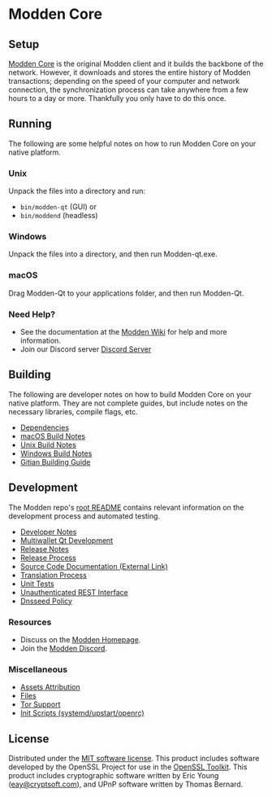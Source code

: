 Modden Core
=============

Setup
---------------------
[Modden Core](https://modden.io) is the original Modden client and it builds the backbone of the network. However, it downloads and stores the entire history of Modden transactions; depending on the speed of your computer and network connection, the synchronization process can take anywhere from a few hours to a day or more. Thankfully you only have to do this once.

Running
---------------------
The following are some helpful notes on how to run Modden Core on your native platform.

### Unix

Unpack the files into a directory and run:

- `bin/modden-qt` (GUI) or
- `bin/moddend` (headless)

### Windows

Unpack the files into a directory, and then run Modden-qt.exe.

### macOS

Drag Modden-Qt to your applications folder, and then run Modden-Qt.

### Need Help?

* See the documentation at the [Modden Wiki](https://ModdenBF/modden/)
for help and more information.
* Join our Discord server [Discord Server](https://discord.gg/axyt3aMMAd)

Building
---------------------
The following are developer notes on how to build Modden Core on your native platform. They are not complete guides, but include notes on the necessary libraries, compile flags, etc.

- [Dependencies](dependencies.md)
- [macOS Build Notes](build-osx.md)
- [Unix Build Notes](build-unix.md)
- [Windows Build Notes](build-windows.md)
- [Gitian Building Guide](gitian-building.md)

Development
---------------------
The Modden repo's [root README](/README.md) contains relevant information on the development process and automated testing.

- [Developer Notes](developer-notes.md)
- [Multiwallet Qt Development](multiwallet-qt.md)
- [Release Notes](release-notes.md)
- [Release Process](release-process.md)
- [Source Code Documentation (External Link)](https://ModdenBF/modden/)
- [Translation Process](translation_process.md)
- [Unit Tests](unit-tests.md)
- [Unauthenticated REST Interface](REST-interface.md)
- [Dnsseed Policy](dnsseed-policy.md)

### Resources
* Discuss on the [Modden Homepage](https://modden.io).
* Join the [Modden Discord](https://discord.gg/axyt3aMMAd).

### Miscellaneous
- [Assets Attribution](assets-attribution.md)
- [Files](files.md)
- [Tor Support](tor.md)
- [Init Scripts (systemd/upstart/openrc)](init.md)

License
---------------------
Distributed under the [MIT software license](/COPYING).
This product includes software developed by the OpenSSL Project for use in the [OpenSSL Toolkit](https://www.openssl.org/). This product includes
cryptographic software written by Eric Young ([eay@cryptsoft.com](mailto:eay@cryptsoft.com)), and UPnP software written by Thomas Bernard.
